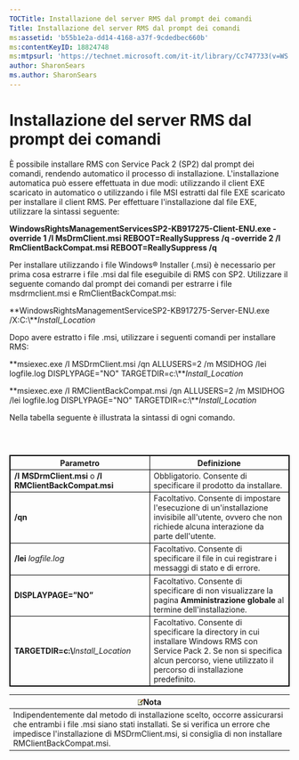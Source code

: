 ```yaml
---
TOCTitle: Installazione del server RMS dal prompt dei comandi
Title: Installazione del server RMS dal prompt dei comandi
ms:assetid: 'b55b1e2a-dd14-4168-a37f-9cdedbec660b'
ms:contentKeyID: 18824748
ms:mtpsurl: 'https://technet.microsoft.com/it-it/library/Cc747733(v=WS.10)'
author: SharonSears
ms.author: SharonSears
---
```


Installazione del server RMS dal prompt dei comandi
===================================================

È possibile installare RMS con Service Pack 2 (SP2) dal prompt dei comandi, rendendo automatico il processo di installazione. L'installazione automatica può essere effettuata in due modi: utilizzando il client EXE scaricato in automatico o utilizzando i file MSI estratti dal file EXE scaricato per installare il client RMS. Per effettuare l'installazione dal file EXE, utilizzare la sintassi seguente:

**WindowsRightsManagementServicesSP2-KB917275-Client-ENU.exe -override 1 /I MsDrmClient.msi REBOOT=ReallySuppress /q -override 2 /I RmClientBackCompat.msi REBOOT=ReallySuppress /q**

Per installare utilizzando i file Windows® Installer (.msi) è necessario per prima cosa estrarre i file .msi dal file eseguibile di RMS con SP2. Utilizzare il seguente comando dal prompt dei comandi per estrarre i file msdrmclient.msi e RmClientBackCompat.msi:

**WindowsRightsManagementServiceSP2-KB917275-Server-ENU.exe /X:C:\\***Install\_Location*

Dopo avere estratto i file .msi, utilizzare i seguenti comandi per installare RMS:

**msiexec.exe /I MSDrmClient.msi /qn ALLUSERS=2 /m MSIDHOG /lei logfile.log DISPLYPAGE="NO" TARGETDIR=c:\\***Install\_Location*

**msiexec.exe /I RMClientBackCompat.msi /qn ALLUSERS=2 /m MSIDHOG /lei logfile.log DISPLYPAGE="NO" TARGETDIR=c:\\***Install\_Location*

Nella tabella seguente è illustrata la sintassi di ogni comando.

###  

 
<table style="border:1px solid black;">
<colgroup>
<col width="50%" />
<col width="50%" />
</colgroup>
<thead>
<tr class="header">
<th style="border:1px solid black;" >Parametro</th>
<th style="border:1px solid black;" >Definizione</th>
</tr>
</thead>
<tbody>
<tr class="odd">
<td style="border:1px solid black;"><strong>/I MSDrmClient.msi</strong> o <strong>/I RMClientBackCompat.msi</strong></td>
<td style="border:1px solid black;">Obbligatorio. Consente di specificare il prodotto da installare.</td>
</tr>
<tr class="even">
<td style="border:1px solid black;"><strong>/qn</strong></td>
<td style="border:1px solid black;">Facoltativo. Consente di impostare l'esecuzione di un'installazione invisibile all'utente, ovvero che non richiede alcuna interazione da parte dell'utente.</td>
</tr>
<tr class="odd">
<td style="border:1px solid black;"><strong>/lei</strong> <em>logfile.log</em></td>
<td style="border:1px solid black;">Facoltativo. Consente di specificare il file in cui registrare i messaggi di stato e di errore.</td>
</tr>
<tr class="even">
<td style="border:1px solid black;"><strong>DISPLAYPAGE=”NO”</strong></td>
<td style="border:1px solid black;">Facoltativo. Consente di specificare di non visualizzare la pagina <strong>Amministrazione globale</strong> al termine dell'installazione.</td>
</tr>
<tr class="odd">
<td style="border:1px solid black;"><strong>TARGETDIR=c:\</strong><em>Install_Location</em></td>
<td style="border:1px solid black;">Facoltativo. Consente di specificare la directory in cui installare Windows RMS con Service Pack 2. Se non si specifica alcun percorso, viene utilizzato il percorso di installazione predefinito.</td>
</tr>
</tbody>
</table>
  
| ![](/security-updates/images/Cc747733.note(WS.10).gif)Nota                                                                                                                                                                                        |  
|--------------------------------------------------------------------------------------------------------------------------------------------------------------------------------------------------------------------------------------------------------------|  
| Indipendentemente dal metodo di installazione scelto, occorre assicurarsi che entrambi i file .msi siano stati installati. Se si verifica un errore che impedisce l'installazione di MSDrmClient.msi, si consiglia di non installare RMClientBackCompat.msi. |
